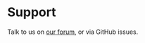 # Support

Talk to us on [our forum][community], or via GitHub issues.

[community]: https://forum.allencell.org
